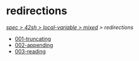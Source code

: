 # redirections

*[spec > 42sh > local-variable > mixed](..) > redirections*

* [001-truncating](./001-truncating)
* [002-appending](./002-appending)
* [003-reading](./003-reading)
